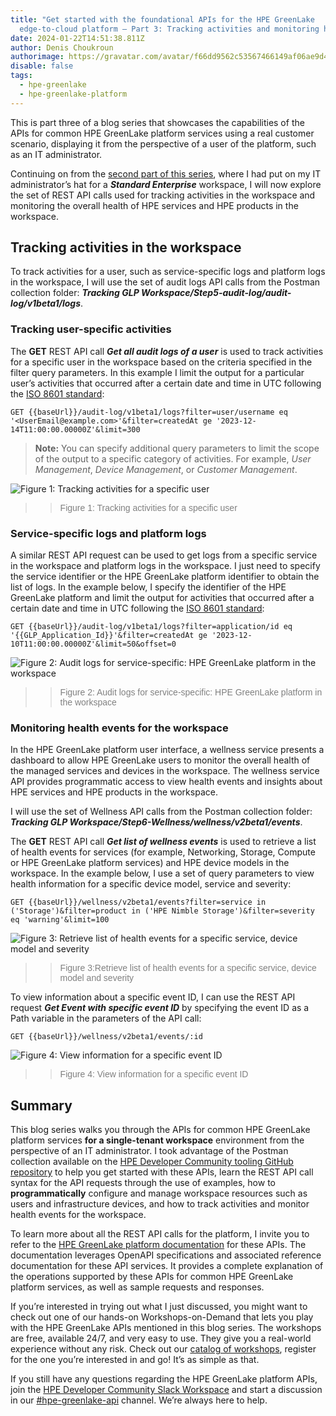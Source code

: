 ```yaml
---
title: "Get started with the foundational APIs for the HPE GreenLake
  edge-to-cloud platform – Part 3: Tracking activities and monitoring health"
date: 2024-01-22T14:51:38.811Z
author: Denis Choukroun
authorimage: https://gravatar.com/avatar/f66dd9562c53567466149af06ae9d4f1?s=96
disable: false
tags:
  - hpe-greenlake
  - hpe-greenlake-platform
---
```

This is part three of a blog series that showcases the capabilities of the APIs for common HPE GreenLake platform services using a real customer scenario, displaying it from the perspective of a user of the platform, such as an IT administrator. 

Continuing on from the [second part of this series](https://developer.hpe.com/blog/get-started-with-the-foundational-apis-for-the-hpe-greenlake-edge-to-cloud-platform-%E2%80%93-part-2-configuring-and-managing-a-workspace/), where I had put on my IT administrator’s hat for a ***Standard Enterprise*** workspace, I will now explore the set of REST API calls used for tracking activities in the workspace and monitoring the overall health of HPE services and HPE products in the workspace.

## Tracking activities in the workspace

To track activities for a user, such as service-specific logs and platform logs in the workspace, I will use the set of audit logs API calls from the Postman collection folder: ***Tracking GLP Workspace/Step5-audit-log/audit-log/v1beta1/logs***.

### Tracking user-specific activities

The **GET** REST API call ***Get all audit logs of a user*** is used to track activities for a specific user in the workspace based on the criteria specified in the filter query parameters. In this example I limit the output for a particular user’s activities that occurred after a certain date and time in UTC following the [ISO 8601 standard](https://en.wikipedia.org/wiki/ISO_8601):

`GET {{baseUrl}}/audit-log/v1beta1/logs?filter=user/username eq '<UserEmail@example.com>'&filter=createdAt ge '2023-12-14T11:00:00.00000Z'&limit=300` 

> **Note:** You can specify additional query parameters to limit the scope of the output to a specific category of activities. For example, *User Management*, *Device Management*, or *Customer Management*.

![Figure 1: Tracking activities for a specific user](/img/blog-part3-auditlog-tracking-user-activities-image1.png "Figure 1: Tracking activities for a specific user")

> > <span style="color:grey; font-family:Arial; font-size:1em"> Figure 1: Tracking activities for a specific user</span>

### Service-specific logs and platform logs

A similar REST API request can be used to get logs from a specific service in the workspace and platform logs in the workspace. I just need to specify the service identifier or the HPE GreenLake platform identifier to obtain the list of logs. In the example below, I specify the identifier of the HPE GreenLake platform and limit the output for activities that occurred after a certain date and time in UTC following the [ISO 8601 standard](https://en.wikipedia.org/wiki/ISO_8601):

`GET {{baseUrl}}/audit-log/v1beta1/logs?filter=application/id eq '{{GLP_Application_Id}}'&filter=createdAt ge '2023-12-10T11:00:00.00000Z'&limit=50&offset=0` 

![Figure 2: Audit logs for service-specific: HPE GreenLake platform in the workspace](/img/blog-part3-auditlog-application-specific-logs-image2.png "Figure 2: Audit logs for service-specific: HPE GreenLake platform in the workspace")

> > <span style="color:grey; font-family:Arial; font-size:1em"> Figure 2: Audit logs for service-specific: HPE GreenLake platform in the workspace</span>

### Monitoring health events for the workspace

In the HPE GreenLake platform user interface, a wellness service presents a dashboard to allow HPE GreenLake users to monitor the overall health of the managed services and devices in the workspace. The wellness service API provides programmatic access to view health events and insights about HPE services and HPE products in the workspace.

I will use the set of Wellness API calls from the Postman collection folder: ***Tracking GLP Workspace/Step6-Wellness/wellness/v2beta1/events***.

The **GET** REST API call ***Get list of wellness events*** is used to retrieve a list of health events for services (for example, Networking, Storage, Compute or HPE GreenLake platform services) and HPE device models in the workspace. In the example below, I use a set of query parameters to view health information for a specific device model, service and severity:

`GET {{baseUrl}}/wellness/v2beta1/events?filter=service in ('Storage')&filter=product in ('HPE Nimble Storage')&filter=severity eq 'warning'&limit=100` 

![Figure 3: Retrieve list of health events for a specific service, device model and severity](/img/blog-part3-list-wellness-events-for-service-product-severity-image3.png "Figure 3: Retrieve list of health events for a specific service, device model and severity")

> > <span style="color:grey; font-family:Arial; font-size:1em"> Figure 3:Retrieve list of health events for a specific service, device model and severity</span>

To view information about a specific event ID, I can use the REST API request ***Get Event with specific event ID*** by specifying the event ID as a Path variable in the parameters of the API call:

`GET {{baseUrl}}/wellness/v2beta1/events/:id`


![Figure 4: View information for a specific event ID](/img/blog-part3-view-wellness-event-for-specific-event-id-image4.png "Figure 4: View information for a specific event ID")

> > <span style="color:grey; font-family:Arial; font-size:1em"> Figure 4: View information for a specific event ID</span>

## Summary

This blog series walks you through the APIs for common HPE GreenLake platform services **for a single-tenant workspace** environment from the perspective of an IT administrator. I took advantage of the Postman collection available on the [HPE Developer Community tooling GitHub repository](https://github.com/hpe-dev-incubator/GLP-API-Tooling/tree/main/Postman-Collections) to help you get started with these APIs, learn the REST API call syntax for the API requests through the use of examples, how to **programmatically** configure and manage workspace resources such as users and infrastructure devices, and how to track activities and monitor health events for the workspace. 

To learn more about all the REST API calls for the platform, I invite you to refer to the [HPE GreenLake platform documentation](https://developer.greenlake.hpe.com/docs/greenlake/services/) for these APIs. The documentation leverages OpenAPI specifications and associated reference documentation for these API services. It provides a complete explanation of the operations supported by these APIs for common HPE GreenLake platform services, as well as sample requests and responses.

If you’re interested in trying out what I just discussed, you might want to check out one of our hands-on Workshops-on-Demand that lets you play with the HPE GreenLake APIs mentioned in this blog series. The workshops are free, available 24/7, and very easy to use. They give you a real-world experience without any risk. Check out our [catalog of workshops](https://developer.hpe.com/hackshack/workshops), register for the one you’re interested in and go! It’s as simple as that. 

If you still have any questions regarding the HPE GreenLake platform APIs, join the [HPE Developer Community Slack Workspace](https://developer.hpe.com/slack-signup/) and start a discussion in our [\#hpe-greenlake-api](https://hpedev.slack.com/archives/C02EG5XFK8Q) channel. We’re always here to help.
